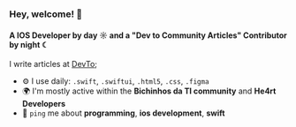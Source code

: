 ### Hey, welcome! 👋

#### A IOS Developer by day ☼ and a "Dev to Community Articles" Contributor by night ☾

I write articles at [DevTo](https://dev.to/alinesousaa);

- ⚙️ I use daily: `.swift`, `.swiftui`, `.html5`, `.css`, `.figma`
- 🌍 I'm mostly active within the **Bichinhos da TI community** and **He4rt Developers**
- 💬 `ping` me about **programming**, **ios development**, **swift**
